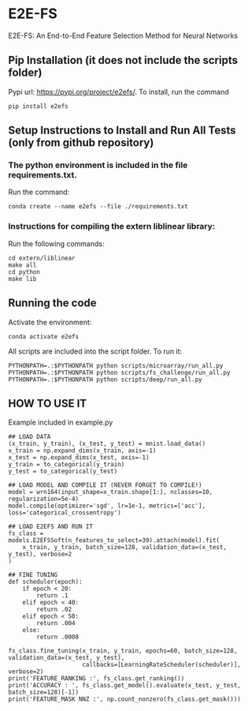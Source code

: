 # E2E-FS
E2E-FS: An End-to-End Feature Selection Method for Neural Networks

## Pip Installation (it does not include the scripts folder)
Pypi url: https://pypi.org/project/e2efs/. To install, run the command

    pip install e2efs

## Setup Instructions to Install and Run All Tests (only from github repository)

### The python environment is included in the file requirements.txt.
Run the command:
 
    conda create --name e2efs --file ./requirements.txt

### Instructions for compiling the extern liblinear library:
Run the following commands:

    cd extern/liblinear
    make all 
    cd python
    make lib 

## Running the code
Activate the environment:

    conda activate e2efs 

All scripts are included into the script folder. To run it:

    PYTHONPATH=.:$PYTHONPATH python scripts/microarray/run_all.py
    PYTHONPATH=.:$PYTHONPATH python scripts/fs_challenge/run_all.py
    PYTHONPATH=.:$PYTHONPATH python scripts/deep/run_all.py

## HOW TO USE IT
Example included in example.py    

    ## LOAD DATA
    (x_train, y_train), (x_test, y_test) = mnist.load_data()
    x_train = np.expand_dims(x_train, axis=-1)
    x_test = np.expand_dims(x_test, axis=-1)
    y_train = to_categorical(y_train)
    y_test = to_categorical(y_test)

    ## LOAD MODEL AND COMPILE IT (NEVER FORGET TO COMPILE!)
    model = wrn164(input_shape=x_train.shape[1:], nclasses=10, regularization=5e-4)
    model.compile(optimizer='sgd', lr=1e-1, metrics=['acc'], loss='categorical_crossentropy')

    ## LOAD E2EFS AND RUN IT
    fs_class = models.E2EFSSoft(n_features_to_select=39).attach(model).fit(
        x_train, y_train, batch_size=128, validation_data=(x_test, y_test), verbose=2
    )

    ## FINE TUNING
    def scheduler(epoch):
        if epoch < 20:
            return .1
        elif epoch < 40:
            return .02
        elif epoch < 50:
            return .004
        else:
            return .0008

    fs_class.fine_tuning(x_train, y_train, epochs=60, batch_size=128, validation_data=(x_test, y_test),
                         callbacks=[LearningRateScheduler(scheduler)], verbose=2)
    print('FEATURE_RANKING :', fs_class.get_ranking())
    print('ACCURACY : ', fs_class.get_model().evaluate(x_test, y_test, batch_size=128)[-1])
    print('FEATURE_MASK NNZ :', np.count_nonzero(fs_class.get_mask()))
